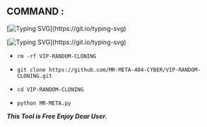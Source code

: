 ## COMMAND :

[![Typing SVG](https://readme-typing-svg.demolab.com?font=Fira+Code&pause=1000&color=00F709&width=435&lines=SUPPRT+MR+PLZ+MR.........)](https://git.io/typing-svg)

[![Typing SVG](https://readme-typing-svg.demolab.com?font=Fira+Code&pause=1000&width=435&lines=VIP+RANDOM+CLONING.......)](https://git.io/typing-svg)

* `rm -rf VIP-RANDOM-CLONING`

* `git clone https://github.com/MR-META-404-CYBER/VIP-RANDOM-CLONING.git`

* `cd VIP-RANDOM-CLONING`

* `python MR-META.py`


___This Tool is Free Enjoy Dear User.___</br>
